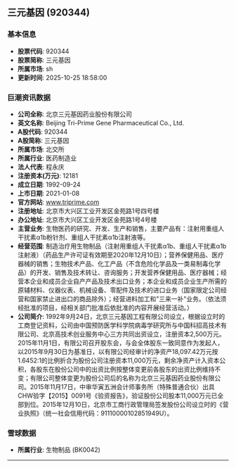 ## 三元基因 (920344)

### 基本信息

- **股票代码**: 920344
- **股票简称**: 三元基因
- **所属市场**: sh
- **更新时间**: 2025-10-25 18:58:00

### 巨潮资讯数据

- **公司全称**: 北京三元基因药业股份有限公司
- **英文名称**: Beijing Tri-Prime Gene Pharmaceutical Co., Ltd.
- **A股代码**: 920344
- **A股简称**: 三元基因
- **所属市场**: 北交所
- **所属行业**: 医药制造业
- **法人代表**: 程永庆
- **注册资本(万元)**: 12181
- **成立日期**: 1992-09-24
- **上市日期**: 2021-01-08
- **官方网站**: www.triprime.com
- **注册地址**: 北京市大兴区工业开发区金苑路1号四号楼
- **办公地址**: 北京市大兴区工业开发区金苑路1号4号楼
- **主营业务**: 生物医药的研究、开发、生产和销售，主要产品有：注射用重组人干扰素α1b粉针剂、重组人干扰素α1b注射液等。
- **经营范围**: 制造治疗用生物制品（注射用重组人干扰素α1b、重组人干扰素α1b注射液）（药品生产许可证有效期至2020年12月10日）；营养保健用品、医疗器械的销售；生物技术产品、化工产品（不含危险化学品及一类易制毒化学品）的开发、销售及技术转让、咨询服务；开发营养保健用品、医疗器械；经营本企业和成员企业自产产品及技术出口业务；本企业和成员企业生产所需的原辅材料、仪器仪表、机械设备、零配件及技术的进口业务（国家限定公司经营和国家禁止进出口的商品除外）；经营进料加工和"三来一补"业务。（依法须经批准的项目，经相关部门批准后依批准的内容开展经营活动。）
- **公司简介**: 1992年9月24日，北京三元基因工程有限公司设立，根据设立时的工商登记资料，公司由中国预防医学科学院病毒学研究所与中国科招高技术有限公司、北京高技术创业服务中心三方共同出资设立，注册资本2,500万元。2015年11月1日，有限公司召开股东会，与会全体股东一致同意作为发起人，以2015年9月30日为基准日，以有限公司经审计的净资产18,097.42万元按1.6452:1的比例折合为股份公司注册资本11,000万元，剩余净资产计入资本公积，各股东在股份公司中的出资比例按整体变更前各股东的出资比例维持不变；有限公司整体变更为股份公司后的名称为北京三元基因药业股份有限公司。2015年11月17日，中审华寅五洲会计师事务所（特殊普通合伙）出具CHW验字【2015】0091号《验资报告》，验证股份公司股本11,000万元已全部到位。2015年12月10日，北京市工商行政管理局签发股份公司设立时的《营业执照》（统一社会信用代码：91110000102851949U）。

### 雪球数据

- **所属行业**: 生物制品 (BK0042)

---